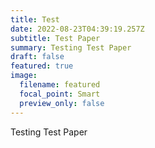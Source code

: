 ```yaml
---
title: Test
date: 2022-08-23T04:39:19.257Z
subtitle: Test Paper
summary: Testing Test Paper
draft: false
featured: true
image:
  filename: featured
  focal_point: Smart
  preview_only: false
---
```

Testing Test Paper